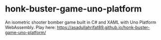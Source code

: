 # honk-buster-game-uno-platform
An isometric shooter bomber game built in C# and XAML with Uno Platform WebAssembly.
Play here: https://asadullahrifat89.github.io/honk-buster-game-uno-platform/